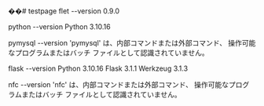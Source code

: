 ��#   t e s t p a g e 
 
 flet --version 0.9.0

python --version Python 3.10.16

pymysql --version
'pymysql' は、内部コマンドまたは外部コマンド、
操作可能なプログラムまたはバッチ ファイルとして認識されていません。

flask --version  Python 3.10.16 Flask 3.1.1 Werkzeug 3.1.3

nfc --version
'nfc' は、内部コマンドまたは外部コマンド、
操作可能なプログラムまたはバッチ ファイルとして認識されていません。
